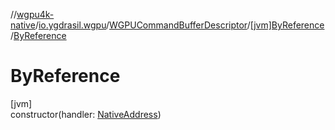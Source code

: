 //[wgpu4k-native](../../../../index.md)/[io.ygdrasil.wgpu](../../index.md)/[WGPUCommandBufferDescriptor](../index.md)/[[jvm]ByReference](index.md)/[ByReference](-by-reference.md)

# ByReference

[jvm]\
constructor(handler: [NativeAddress](../../../ffi/-native-address/index.md))